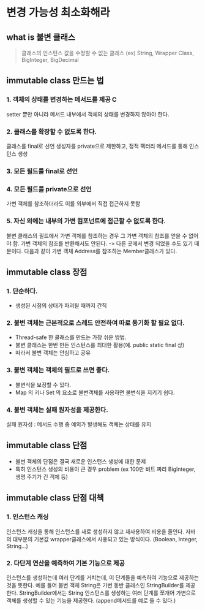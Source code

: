 # 변경 가능성 최소화해라
## what is 불변 클래스
> 클래스의 인스턴스 값을 수정할 수 없는 클래스 
(ex) String, Wrapper Class, BigInteger, BigDecimal

## immutable class 만드는 법

### 1. 객체의 상태를 변경하는 메서드를 제공 C
setter 뿐만 아니라 메서드 내부에서 객체의 상태를 변경하지 않아야 한다.
### 2. 클래스를 확장할 수 없도록 한다.
클래스를 final로 선언
생성자를 private으로 제한하고, 정적 팩터리 메서드를 통해 인스턴스 생성
### 3. 모든 필드를 final로 선언
### 4. 모든 필드를 private으로 선언
가변 객체를 참조하더라도 이를 외부에서 직접 접근하지 못함
### 5. 자신 외에는 내부의 가변 컴포넌트에 접근할 수 없도록 한다.
불변 클래스의 필드에서 가변 객체를 참조하는 경우 그 가변 객체의 참조를 얻을 수 없어야 함.
가변 객체의 참조를 반환해서도 안된다. -> 다른 곳에서 변경 되었을 수도 있기 때문이다.
다음과 같이 가변 객체 Address를 참조하는 Member클래스가 있다.

## immutable class 장점
### 1. 단순하다.

- 생성된 시점의 상태가 파괴될 때까지 간직

### 2. 불변 객체는 근본적으로 스레드 안전하여 따로 동기화 할 필요 없다.
- Thread-safe 한 클래스를 만드는 가장 쉬운 방법.
- 불변 클래스는 한번 만든 인스턴스를 최대한 활용(예. public static final 상)
- 따라서 불변 객체는 안심하고 공유
### 3. 불변 객체는 객체의 필드로 쓰면 좋다.

- 불변식을 보장할 수 있다.
- Map 의 키나 Set 의 요소로 불변객체를 사용하면 불변식을 지키기 쉽다.

### 4. 불변 객체는 실패 원자성을 제공한다.

실패 원자성 : 메서드 수행 중 예외가 발생해도 객체는 상태를 유지
## immutable class 단점
- 불변 객체의 단점은 결국 새로운 인스턴스 생성에 대한 문제
- 특히 인스턴스 생성의 비용이 큰 경우 problem
(ex 100만 비트 짜리 BigInteger, 생명 주기가 긴 객체 등)

## immutable class 단점 대책

### 1. 인스턴스 캐싱
인스턴스 캐싱을 통해 인스턴스를 새로 생성하지 않고 재사용하여 비용을 줄인다.
자바의 대부분의 기본값 wrapper클래스에서 사용되고 있는 방식이다. (Boolean, Integer, String...)
### 2. 다단계 연산을 예측하여 기본 기능으로 제공
인스턴스를 생성하는데 여러 단계를 거치는데, 이 단계들을 예측하여 기능으로 제공하는 것을 뜻한다.
예를 들어 불변 객체 String은 가변 동반 클래스인 StringBuilder를 제공한다.
StringBuilder에서는 String 인스턴스를 생성하는 여러 단계를 쪼개어 가변으로 객체를 생성할 수 있는 기능을 제공한다. (append메서드를 예로 들 수 있다.)